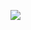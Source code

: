 <img src=
https://user-images.githubusercontent.com/71378447/226832426-25382f75-ec5f-41ef-bc87-c2b3c7384479.mp4>
